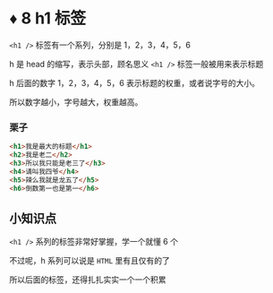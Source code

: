 # ♦️ 8 h1 标签

```<h1 />``` 标签有一个系列，分别是 1，2，3，4，5，6

h 是 head 的缩写，表示头部，顾名思义 ```<h1 />``` 标签一般被用来表示标题

h 后面的数字 1，2，3，4，5，6 表示标题的权重，或者说字号的大小。

所以数字越小，字号越大，权重越高。

### 栗子

```html
<h1>我是最大的标题</h1>
<h2>我是老二</h2>
<h3>所以我只能是老三了</h3>
<h4>请叫我四爷</h4>
<h5>辣么我就是龙五了</h5>
<h6>倒数第一也是第一</h6>

```

## 小知识点

```<h1 />``` 系列的标签非常好掌握，学一个就懂 6 个

不过呢，h 系列可以说是 ```HTML``` 里有且仅有的了

所以后面的标签，还得扎扎实实一个一个积累


